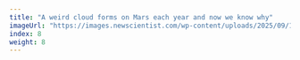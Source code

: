 ```yaml
---
title: "A weird cloud forms on Mars each year and now we know why"
imageUrl: "https://images.newscientist.com/wp-content/uploads/2025/09/10164436/SEI_265489617.jpg?width=788"
index: 8
weight: 8
---
```

